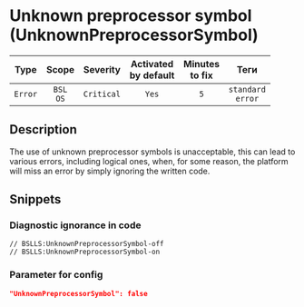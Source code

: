 # Unknown preprocessor symbol (UnknownPreprocessorSymbol)

|  Type   |        Scope        |  Severity  | Activated<br>by default | Minutes<br>to fix |            Теги             |
|:-------:|:-------------------:|:----------:|:-----------------------------:|:-----------------------:|:---------------------------:|
| `Error` | `BSL`<br>`OS` | `Critical` |             `Yes`             |           `5`           | `standard`<br>`error` |

<!-- Блоки выше заполняются автоматически, не трогать -->
## Description

The use of unknown preprocessor symbols is unacceptable, this can lead to various errors, including logical ones, when, for some reason, the platform will miss an error by simply ignoring the written code.

## Snippets

<!-- Блоки ниже заполняются автоматически, не трогать -->
### Diagnostic ignorance in code

```bsl
// BSLLS:UnknownPreprocessorSymbol-off
// BSLLS:UnknownPreprocessorSymbol-on
```

### Parameter for config

```json
"UnknownPreprocessorSymbol": false
```
